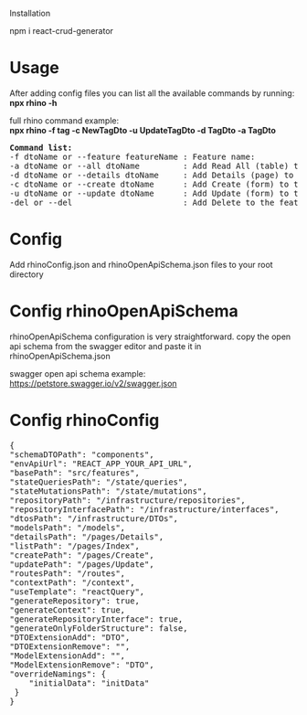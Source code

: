 Installation

npm i react-crud-generator

# Usage

After adding config files you can list all the available commands by running: <br />
<strong>npx rhino -h</strong>

full rhino command example: <br />
<strong>npx rhino -f tag -c NewTagDto -u UpdateTagDto -d TagDto -a TagDto</strong>

<pre>
<strong>Command list:</strong>
-f dtoName or --feature featureName : Feature name:
-a dtoName or --all dtoName         : Add Read All (table) to the feature
-d dtoName or --details dtoName     : Add Details (page) to the feature
-c dtoName or --create dtoName      : Add Create (form) to the feature
-u dtoName or --update dtoName      : Add Update (form) to the feature
-del or --del                       : Add Delete to the feature
</pre>

# Config

Add rhinoConfig.json and rhinoOpenApiSchema.json files to your root directory

# Config rhinoOpenApiSchema

rhinoOpenApiSchema configuration is very straightforward.
copy the open api schema from the swagger editor and paste it in rhinoOpenApiSchema.json

swagger open api schema example: https://petstore.swagger.io/v2/swagger.json

# Config rhinoConfig

<pre>
{
"schemaDTOPath": "components",
"envApiUrl": "REACT_APP_YOUR_API_URL",
"basePath": "src/features",
"stateQueriesPath": "/state/queries",
"stateMutationsPath": "/state/mutations",
"repositoryPath": "/infrastructure/repositories",
"repositoryInterfacePath": "/infrastructure/interfaces",
"dtosPath": "/infrastructure/DTOs",
"modelsPath": "/models",
"detailsPath": "/pages/Details",
"listPath": "/pages/Index",
"createPath": "/pages/Create",
"updatePath": "/pages/Update",
"routesPath": "/routes",
"contextPath": "/context",
"useTemplate": "reactQuery",
"generateRepository": true,
"generateContext": true,
"generateRepositoryInterface": true,
"generateOnlyFolderStructure": false,
"DTOExtensionAdd": "DTO",
"DTOExtensionRemove": "",
"ModelExtensionAdd": "",
"ModelExtensionRemove": "DTO",
"overrideNamings": {
    "initialData": "initData"
 }
}
</pre>
